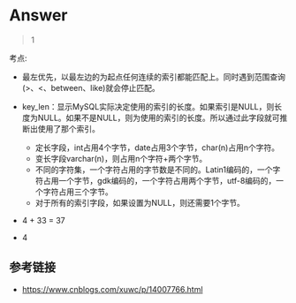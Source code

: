 # Answer

> 1

考点: 

- 最左优先，以最左边的为起点任何连续的索引都能匹配上。同时遇到范围查询(>、<、between、like)就会停止匹配。
- key_len：显示MySQL实际决定使用的索引的长度。如果索引是NULL，则长度为NULL。如果不是NULL，则为使用的索引的长度。所以通过此字段就可推断出使用了那个索引。
    - 定长字段，int占用4个字节，date占用3个字节，char(n)占用n个字符。
    - 变长字段varchar(n)，则占用n个字符+两个字节。
    - 不同的字符集，一个字符占用的字节数是不同的。Latin1编码的，一个字符占用一个字节，gdk编码的，一个字符占用两个字节，utf-8编码的，一个字符占用三个字节。
    - 对于所有的索引字段，如果设置为NULL，则还需要1个字节。

- 4 + 33 = 37
- 4

## 参考链接

- https://www.cnblogs.com/xuwc/p/14007766.html